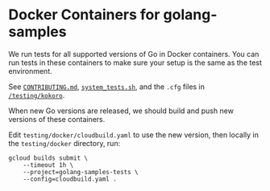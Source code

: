 # Docker Containers for golang-samples

We run tests for all supported versions of Go in Docker containers. You can run
tests in these containers to make sure your setup is the same as the test
environment.

See [`CONTRIBUTING.md`](/CONTRIBUTING.md),
[`system_tests.sh`](/testing/kokoro/system_tests.sh), and the `.cfg` files in
[`/testing/kokoro`](/testing/kokoro).

When new Go versions are released, we should build and push new versions of
these containers.

Edit `testing/docker/cloudbuild.yaml` to use the new version, then locally in the
`testing/docker` directory, run:

```
gcloud builds submit \
    --timeout 1h \  
    --project=golang-samples-tests \
    --config=cloudbuild.yaml .
```